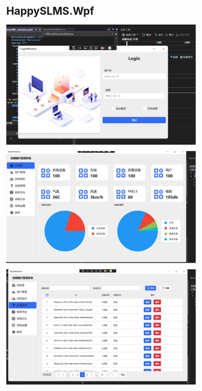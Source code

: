 # HappySLMS.Wpf

![Login](.\Screenshot\Login.png)

![仪表盘](.\Screenshot\仪表盘.png)

![设备管理](.\Screenshot\设备管理.png)